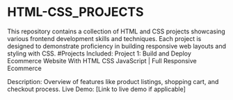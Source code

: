 # HTML-CSS_PROJECTS
This repository contains a collection of HTML and CSS projects showcasing various frontend development skills and techniques. Each project is designed to demonstrate proficiency in building responsive web layouts and styling with CSS.
#Projects Included:
Project 1: Build and Deploy Ecommerce Website With HTML CSS JavaScript | Full Responsive Ecommerce

Description: Overview of features like product listings, shopping cart, and checkout process.
Live Demo: [Link to live demo if applicable] 
